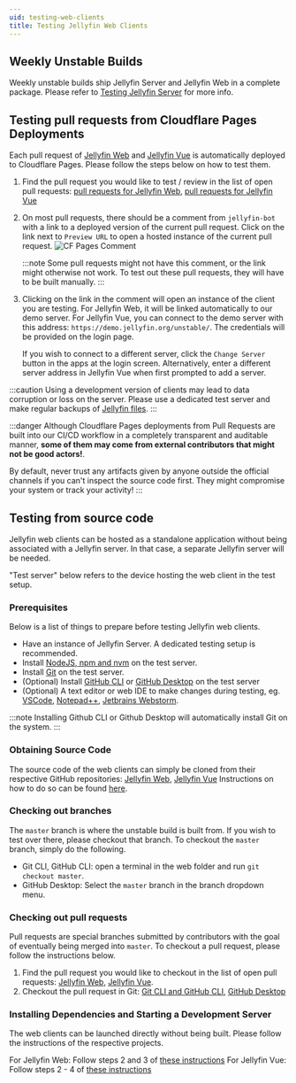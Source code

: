 ```yaml
---
uid: testing-web-clients
title: Testing Jellyfin Web Clients
---
```


## Weekly Unstable Builds

Weekly unstable builds ship Jellyfin Server and Jellyfin Web in a complete package. Please refer to [Testing Jellyfin Server](/docs/general/testing/server/) for more info.

## Testing pull requests from Cloudflare Pages Deployments

Each pull request of [Jellyfin Web](https://github.com/jellyfin/jellyfin-web) and [Jellyfin Vue](https://github.com/jellyfin/jellyfin-vue) is automatically deployed to Cloudflare Pages. Please follow the steps below on how to test them.

1. Find the pull request you would like to test / review in the list of open pull requests: [pull requests for Jellyfin Web](https://github.com/jellyfin/jellyfin-web/pulls), [pull requests for Jellyfin Vue](https://github.com/jellyfin/jellyfin-vue/pulls)
2. On most pull requests, there should be a comment from `jellyfin-bot` with a link to a deployed version of the current pull request. Click on the link next to `Preview URL` to open a hosted instance of the current pull request.
   ![CF Pages Comment](/images/docs/testing/web/cf-pages-comment.png)

   :::note
   Some pull requests might not have this comment, or the link might otherwise not work. To test out these pull requests, they will have to be built manually.
   :::

3. Clicking on the link in the comment will open an instance of the client you are testing. For Jellyfin Web, it will be linked automatically to our demo server. For Jellyfin Vue, you can connect to the demo server with this address: `https://demo.jellyfin.org/unstable/`. The credentials will be provided on the login page.

   If you wish to connect to a different server, click the `Change Server` button in the apps at the login screen. Alternatively, enter a different server address in Jellyfin Vue when first prompted to add a server.

:::caution
Using a development version of clients may lead to data corruption or loss on the server. Please use a dedicated test server and make regular backups of [Jellyfin files](/docs/general/administration/configuration#server-paths).
:::

:::danger
Although Cloudflare Pages deployments from Pull Requests are built into our CI/CD workflow
in a completely transparent and auditable manner, **some of them may come from external contributors that might not be good actors!**.

By default, never trust any artifacts given by anyone outside the official channels if you can't inspect the source code first.
They might compromise your system or track your activity!
:::

## Testing from source code

Jellyfin web clients can be hosted as a standalone application without being associated with a Jellyfin server. In that case, a separate Jellyfin server will be needed.

"Test server" below refers to the device hosting the web client in the test setup.

### Prerequisites

Below is a list of things to prepare before testing Jellyfin web clients.

- Have an instance of Jellyfin Server. A dedicated testing setup is recommended.
- Install [NodeJS, npm and nvm](https://docs.npmjs.com/downloading-and-installing-node-js-and-npm) on the test server.
- Install [Git](https://github.com/git-guides/install-git) on the test server.
- (Optional) Install [GitHub CLI](https://cli.github.com/) or [GitHub Desktop](https://github.com/apps/desktop) on the test server
- (Optional) A text editor or web IDE to make changes during testing, eg. [VSCode](https://code.visualstudio.com/), [Notepad++](https://notepad-plus-plus.org/), [Jetbrains Webstorm](https://www.jetbrains.com/webstorm/).

:::note
Installing Github CLI or Github Desktop will automatically install Git on the system.
:::

### Obtaining Source Code

The source code of the web clients can simply be cloned from their respective GitHub repositories: [Jellyfin Web](https://github.com/jellyfin/jellyfin-web/), [Jellyfin Vue](https://github.com/jellyfin/jellyfin-vue/)
Instructions on how to do so can be found [here](https://docs.github.com/en/repositories/creating-and-managing-repositories/cloning-a-repository).

### Checking out branches

The `master` branch is where the unstable build is built from. If you wish to test over there, please checkout that branch. To checkout the `master` branch, simply do the following.

- Git CLI, GitHub CLI: open a terminal in the web folder and run `git checkout master`.
- GitHub Desktop: Select the `master` branch in the branch dropdown menu.

### Checking out pull requests

Pull requests are special branches submitted by contributors with the goal of eventually being merged into `master`. To checkout a pull request, please follow the instructions below.

1. Find the pull request you would like to checkout in the list of open pull requests: [Jellyfin Web](https://github.com/jellyfin/jellyfin-web/pulls), [Jellyfin Vue](https://github.com/jellyfin/jellyfin-vue/pulls).
2. Checkout the pull request in Git: [Git CLI and GitHub CLI](https://docs.github.com/en/pull-requests/collaborating-with-pull-requests/reviewing-changes-in-pull-requests/checking-out-pull-requests-locally), [GitHub Desktop](https://docs.github.com/en/desktop/working-with-your-remote-repository-on-github-or-github-enterprise/viewing-a-pull-request-in-github-desktop)

### Installing Dependencies and Starting a Development Server

The web clients can be launched directly without being built. Please follow the instructions of the respective projects.

For Jellyfin Web: Follow steps 2 and 3 of [these instructions](https://github.com/jellyfin/jellyfin-web?tab=readme-ov-file#getting-started)
For Jellyfin Vue: Follow steps 2 - 4 of [these instructions](https://github.com/jellyfin/jellyfin-vue/wiki/Contributing#frontend)
